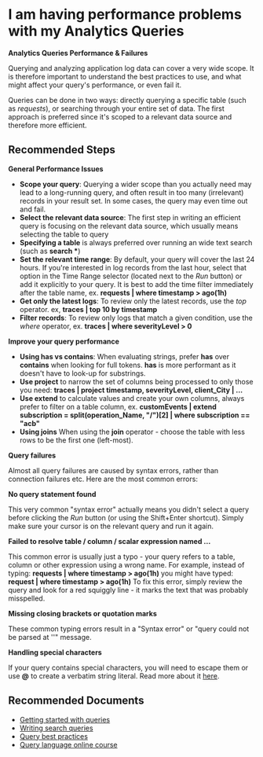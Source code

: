 <properties 
    pageTitle="I am having performance problems with my Analytics Queries"
    description="Will help assist with query errors and performance."
    infoBubbleText="Some suggestions have been found to help solve your performance issues quicker."
    service="microsoft.insights"
    resource="components"
    authors="debugthings"
    ms.author="noakuper"
    articleId="insights_analytics_performance"
    displayOrder="92"
    selfHelpType="generic"
    cloudEnvironments="public"
    productPesIds="15693" 
    supportTopicIds="32602201"
 />
# I am having performance problems with my Analytics Queries

**Analytics Queries Performance & Failures**<br>

Querying and analyzing application log data can cover a very wide scope. It is therefore important to understand the best practices to use, and what might affect your query's performance, or even fail it.<br>

Queries can be done in two ways: directly querying a specific table (such as *requests*), or searching through your entire set of data. The first approach is preferred since it's scoped to a relevant data source and therefore more efficient.

## **Recommended Steps**

**General Performance Issues**<br>

* **Scope your query**: Querying a wider scope than you actually need may lead to a long-running query, and often result in too many (irrelevant) records in your result set. In some cases, the query may even time out and fail.
* **Select the relevant data source**: The first step in writing an efficient query is focusing on the relevant data source, which usually means selecting the table to query
* **Specifying a table** is always preferred over running an wide text search (such as **search \***)
* **Set the relevant time range**: By default, your query will cover the last 24 hours. If you're interested in log records from the last hour, select that option in the Time Range selector (located next to the *Run* button) or add it explicitly to your query. It is best to add the time filter immediately after the table name, ex. **requests | where timestamp > ago(1h)**
* **Get only the latest logs**: To review only the latest records, use the *top* operator. ex,  **traces | top 10 by timestamp**
* **Filter records**: To review only logs that match a given condition, use the *where* operator, ex. **traces | where severityLevel > 0**
   
**Improve your query performance**<br>

* **Using has vs contains**: When evaluating strings, prefer **has** over **contains** when looking for full tokens. **has** is more performant as it doesn't have to look-up for substrings.
* **Use project** to narrow the set of columns being processed to only those you need: **traces | project timestamp, severityLevel, client_City | ...**
* **Use extend** to calculate values and create your own columns, always prefer to filter on a table column, ex. **customEvents | extend subscription = split(operation_Name, "/")[2] | where subscription == "acb"**
* **Using joins** When using the **join** operator - choose the table with less rows to be the first one (left-most).

**Query failures**<br>

Almost all query failures are caused by syntax errors, rather than connection failures etc. Here are the most common errors:

**No query statement found**<br>

This very common "syntax error" actually means you didn't select a query before clicking the *Run* button (or using the Shift+Enter shortcut). Simply make sure your cursor is on the relevant query and run it again.<br>

**Failed to resolve table / column / scalar expression named ...**<br>

This common error is usually just a typo - your query refers to a table, column or other expression using a wrong name. For example, instead of typing: **requests | where timestamp > ago(1h)** you might have typed: **request | where timestamp > ago(1h)** To fix this error, simply review the query and look for a red squiggly line - it marks the text that was probably misspelled.

**Missing closing brackets or quotation marks**<br>

These common typing errors result in a "Syntax error" or "query could not be parsed at '<EOF>'" message.<br>

**Handling special characters**<br>

If your query contains special characters, you will need to escape them or use **@** to create a verbatim string literal. Read more about it [here](https://docs.microsoft.com/azure/kusto/query/scalar-data-types/string).<br>

## **Recommended Documents**

* [Getting started with queries](https://docs.microsoft.com/azure/log-analytics/query-language/get-started-queries)<br>
* [Writing search queries](https://docs.microsoft.com/azure/log-analytics/query-language/search-queries)<br>
* [Query best practices](https://docs.microsoft.com/azure/kusto/query/best-practices)<br>
* [Query language online course](https://www.pluralsight.com/courses/kusto-query-language-kql-from-scratch)
